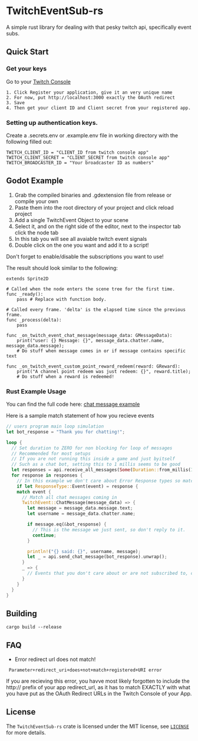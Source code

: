 # TwitchEventSub-rs

A simple rust library for dealing with that pesky twitch api, specifically event subs.

## Quick Start

### Get your keys

Go to your [Twitch Console](https://dev.twitch.tv/console)
```
1. Click Register your application, give it an very unique name
2. For now, put http://localhost:3000 exactly the OAuth redirect
3. Save
4. Then get your client ID and Client secret from your registered app.
```

### Setting up authentication keys.

Create a .secrets.env or .example.env file in working directory with the following filled out:

```dotenv
TWITCH_CLIENT_ID = "CLIENT_ID from twitch console app"
TWITCH_CLIENT_SECRET = "CLIENT_SECRET from twitch console app"
TWITCH_BROADCASTER_ID = "Your broadcaster ID as numbers"
```

## Godot Example

1. Grab the compiled binaries and .gdextension file from release or compile your own
2. Paste them into the root directory of your project and click reload project
3. Add a single TwitchEvent Object to your scene
4. Select it, and on the right side of the editor, next to the inspector tab click the node tab
5. In this tab you will see all avaiable twitch event signals
6. Double click on the one you want and add it to a script!

Don't forget to enable/disable the subscriptions you want to use!

The result should look similar to the following:

```GDScript
extends Sprite2D

# Called when the node enters the scene tree for the first time.
func _ready():
	pass # Replace with function body.

# Called every frame. 'delta' is the elapsed time since the previous frame.
func _process(delta):
	pass

func _on_twitch_event_chat_message(message_data: GMessageData):
	print("user: {} Message: {}", message_data.chatter.name, message_data.message);
	# Do stuff when message comes in or if message contains specific text

func _on_twitch_event_custom_point_reward_redeem(reward: GReward):
	print("A channel point redeem was just redeem: {}", reward.title);
	# Do stuff when a reward is redeemed!
```

### Rust Example Usage

You can find the full code here: [chat message example](https://github.com/Owlkaline/TwitchEventSub-rs/blob/main/examples/chat_messages.rs)

Here is a sample match statement of how you recieve events
```rust
// users program main loop simulation
let bot_response = "Thank you for chatting!";

loop {
  // Set duration to ZERO for non blocking for loop of messages
  // Recommended for most setups
  // If you are not running this inside a game and just byitself
  // Such as a chat bot, setting this to 1 millis seems to be good
  let responses = api.receive_all_messages(Some(Duration::from_millis(1)));
  for response in responses {
    // In this example we don't care about Error Response types so match only events
    if let ResponseType::Event(event) = response {
    match event {
      // Match all chat messages coming in
      TwitchEvent::ChatMessage(message_data) => {
        let message = message_data.message.text;
        let username = message_data.chatter.name;

        if message.eq(&bot_response) {
          // This is the message we just sent, so don't reply to it.
          continue;
        }

        println!("{} said: {}", username, message);
        let _ = api.send_chat_message(bot_response).unwrap();
      }
      _ => {
        // Events that you don't care about or are not subscribed to, can be ignored.
      }
    }
  }
}
```
## Building

```doc
cargo build --release
```

## FAQ

- Error redirect url does not match!

```doc
 Parameter+redirect_uri+does+not+match+registered+URI error
```

If you are recieving this error, you havve most likely forgotten to include the http:// prefix of your app redirect_url, as it has to match EXACTLY with what you have put as the OAuth Redirect URLs in the Twitch Console of your App.

## License

The `TwitchEventSub-rs` crate is licensed under the MIT license, see [`LICENSE`](LICENSE) for more
details.
